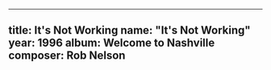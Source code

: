 
---
title: It's Not Working
name: "It's Not Working"
year:  1996
album: Welcome to Nashville
composer: Rob Nelson
---
